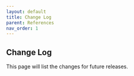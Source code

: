 ```yaml
---
layout: default
title: Change Log
parent: References
nav_order: 1
---
```


## Change Log

This page will list the changes for future releases.